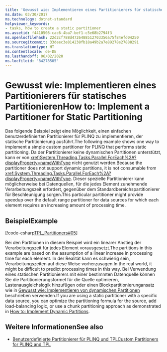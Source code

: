 ```yaml
---
title: 'Gewusst wie: Implementieren eines Partitionierers für statisches Partitionieren'
ms.date: 03/30/2017
ms.technology: dotnet-standard
helpviewer_keywords:
- tasks, how to create a static partitioner
ms.assetid: f4410508-cac6-4ba7-bef1-c5e68b2794f3
ms.openlocfilehash: 22d2cf788d4726488512703356a75f84efd04250
ms.sourcegitcommit: 33deec3e814238fb18a49b2a7e89278e27888291
ms.translationtype: HT
ms.contentlocale: de-DE
ms.lasthandoff: 06/02/2020
ms.locfileid: "84278505"
---
```

# <a name="how-to-implement-a-partitioner-for-static-partitioning"></a><span data-ttu-id="94f05-102">Gewusst wie: Implementieren eines Partitionierers für statisches Partitionieren</span><span class="sxs-lookup"><span data-stu-id="94f05-102">How to: Implement a Partitioner for Static Partitioning</span></span>
<span data-ttu-id="94f05-103">Das folgende Beispiel zeigt eine Möglichkeit, einen einfachen benutzerdefinierten Partitionierer für PLINQ zu implementieren, der statische Partitionierung ausführt.</span><span class="sxs-lookup"><span data-stu-id="94f05-103">The following example shows one way to implement a simple custom partitioner for PLINQ that performs static partitioning.</span></span> <span data-ttu-id="94f05-104">Da der Partitionierer keine dynamischen Partitionen unterstützt, kann er von <xref:System.Threading.Tasks.Parallel.ForEach%2A?displayProperty=nameWithType> nicht genutzt werden.</span><span class="sxs-lookup"><span data-stu-id="94f05-104">Because the partitioner does not support dynamic partitions, it is not consumable from <xref:System.Threading.Tasks.Parallel.ForEach%2A?displayProperty=nameWithType>.</span></span> <span data-ttu-id="94f05-105">Dieser spezielle Partitionierer kann möglicherweise bei Datenquellen, für die jedes Element zunehmende Verarbeitungszeit erfordert, gegenüber dem Standardbereichspartitionierer für Beschleunigung sorgen.</span><span class="sxs-lookup"><span data-stu-id="94f05-105">This particular partitioner might provide speedup over the default range partitioner for data sources for which each element requires an increasing amount of processing time.</span></span>  
  
## <a name="example"></a><span data-ttu-id="94f05-106">Beispiel</span><span class="sxs-lookup"><span data-stu-id="94f05-106">Example</span></span>  
 [!code-csharp[TPL_Partitioners#05](../../../samples/snippets/csharp/VS_Snippets_Misc/tpl_partitioners/cs/partitioners.cs#05)]  
  
 <span data-ttu-id="94f05-107">Bei den Partitionen in diesem Beispiel wird ein linearer Anstieg der Verarbeitungszeit für jedes Element vorausgesetzt.</span><span class="sxs-lookup"><span data-stu-id="94f05-107">The partitions in this example are based on the assumption of a linear increase in processing time for each element.</span></span> <span data-ttu-id="94f05-108">In der Realität kann es schwierig sein, Verarbeitungszeiten auf diese Weise vorherzusagen.</span><span class="sxs-lookup"><span data-stu-id="94f05-108">In the real world, it might be difficult to predict processing times in this way.</span></span> <span data-ttu-id="94f05-109">Bei Verwendung eines statischen Partitionierers mit einer bestimmten Datenquelle können Sie die Partitionierungsformel für die Quelle optimieren, Lastenausgleichslogik hinzufügen oder einen Blockpartitionierungansatz wie in [Gewusst wie: Implementieren von dynamischen Partitionen](how-to-implement-dynamic-partitions.md) beschrieben verwenden.</span><span class="sxs-lookup"><span data-stu-id="94f05-109">If you are using a static partitioner with a specific data source, you can optimize the partitioning formula for the source, add load-balancing logic, or use a chunk partitioning approach as demonstrated in [How to: Implement Dynamic Partitions](how-to-implement-dynamic-partitions.md).</span></span>  
  
## <a name="see-also"></a><span data-ttu-id="94f05-110">Weitere Informationen</span><span class="sxs-lookup"><span data-stu-id="94f05-110">See also</span></span>

- [<span data-ttu-id="94f05-111">Benutzerdefinierte Partitionierer für PLINQ und TPL</span><span class="sxs-lookup"><span data-stu-id="94f05-111">Custom Partitioners for PLINQ and TPL</span></span>](custom-partitioners-for-plinq-and-tpl.md)
